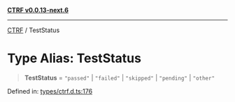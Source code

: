 [**CTRF v0.0.13-next.6**](../README.md)

***

[CTRF](../README.md) / TestStatus

# Type Alias: TestStatus

> **TestStatus** = `"passed"` \| `"failed"` \| `"skipped"` \| `"pending"` \| `"other"`

Defined in: [types/ctrf.d.ts:176](https://github.com/ctrf-io/ctrf-core-js/blob/main/types/ctrf.d.ts#L176)
